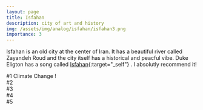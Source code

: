 ```yaml
---
layout: page
title: Isfahan
description: city of art and history
img: /assets/img/analog/isfahan/isfahan3.png
importance: 3
---
```


Isfahan is an old city at the center of Iran. It has a beautiful river called Zayandeh Roud and the city itself has a historical and peacful vibe.
Duke Eligton has a song called [Isfahan](https://en.wikipedia.org/wiki/Isfahan_(song)){:target="\_self"} . I absolutly recommend it! 

<div class="row">
    <div class="col-sm mt-3 mt-md-0">
        <img class="img-fluid rounded z-depth-1" src="{{ '/assets/img/analog/isfahan/isfahan1.png' | relative_url }}" alt="" title="example image"/>
    </div>
</div>
<div class="caption">
    #1 Climate Change !
</div>


<div class="row">
    <div class="col-sm mt-3 mt-md-0">
        <img class="img-fluid rounded z-depth-1" src="{{ '/assets/img/analog/isfahan/isfahan2.png' | relative_url }}" alt="" title="example image"/>
    </div>
</div>
<div class="caption">
    #2
</div>


<div class="row">
    <div class="col-sm mt-3 mt-md-0">
        <img class="img-fluid rounded z-depth-1" src="{{ '/assets/img/analog/isfahan/isfahan3.png' | relative_url }}" alt="" title="example image"/>
    </div>
</div>
<div class="caption">
    #3
</div>


<div class="row">
    <div class="col-sm mt-3 mt-md-0">
        <img class="img-fluid rounded z-depth-1" src="{{ '/assets/img/analog/isfahan/isfahan4.png' | relative_url }}" alt="" title="example image"/>
    </div>
</div>
<div class="caption">
    #4
</div>

<div class="row">
    <div class="col-sm mt-3 mt-md-0">
        <img class="img-fluid rounded z-depth-1" src="{{ '/assets/img/analog/isfahan/isfahan5.png' | relative_url }}" alt="" title="example image"/>
    </div>
</div>
<div class="caption">
    #5
</div>
